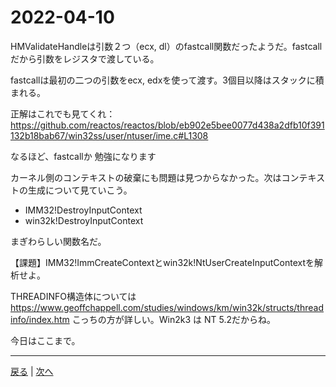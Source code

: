# 2022-04-10

HMValidateHandleは引数２つ（ecx, dl）のfastcall関数だったようだ。fastcallだから引数をレジスタで渡している。

fastcallは最初の二つの引数をecx, edxを使って渡す。3個目以降はスタックに積まれる。

正解はこれでも見てくれ： https://github.com/reactos/reactos/blob/eb902e5bee0077d438a2dfb10f391132b18bab67/win32ss/user/ntuser/ime.c#L1308

なるほど、fastcallか
勉強になります

カーネル側のコンテキストの破棄にも問題は見つからなかった。次はコンテキストの生成について見ていこう。

- IMM32!DestroyInputContext
- win32k!DestroyInputContext

まぎわらしい関数名だ。

【課題】IMM32!ImmCreateContextとwin32k!NtUserCreateInputContextを解析せよ。

THREADINFO構造体については
https://www.geoffchappell.com/studies/windows/km/win32k/structs/threadinfo/index.htm
こっちの方が詳しい。Win2k3 は NT 5.2だからね。

今日はここまで。

---

[戻る](2022-04-09.md) | [次へ](2022-04-11.md)
